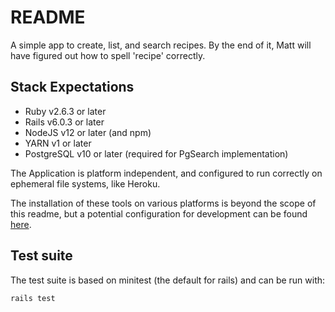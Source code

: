 # README

A simple app to create, list, and search recipes. By the end of it, Matt will have figured out how to spell 'recipe' correctly.

## Stack Expectations

* Ruby v2.6.3 or later
* Rails v6.0.3 or later
* NodeJS v12 or later (and npm)
* YARN v1 or later
* PostgreSQL v10 or later (required for PgSearch implementation)

The Application is platform independent, and configured to run correctly on ephemeral file systems, like Heroku.

The installation of these tools on various platforms is beyond the scope of this readme, but a potential configuration for development can be found [here](https://github.com/MatthewSchultz/Install-Rails-on-WSL).

## Test suite

The test suite is based on minitest (the default for rails) and can be run with:

```bash
rails test
```

